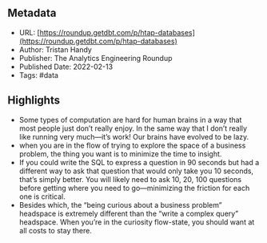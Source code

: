 ## Metadata
* URL: [https://roundup.getdbt.com/p/htap-databases](https://roundup.getdbt.com/p/htap-databases)
* Author: Tristan Handy
* Publisher: The Analytics Engineering Roundup
* Published Date: 2022-02-13
* Tags: #data

## Highlights
* Some types of computation are hard for human brains in a way that most people just don’t really enjoy. In the same way that I don’t really like running very much—it’s work! Our brains have evolved to be lazy.
* when you are in the flow of trying to explore the space of a business problem, the thing you want is to minimize the time to insight.
* If you could write the SQL to express a question in 90 seconds but had a different way to ask that question that would only take you 10 seconds, that’s simply better. You will likely need to ask 10, 20, 100 questions before getting where you need to go—minimizing the friction for each one is critical.
* Besides which, the “being curious about a business problem” headspace is extremely different than the “write a complex query” headspace. When you’re in the curiosity flow-state, you should want at all costs to stay there.
